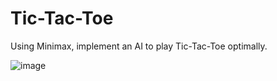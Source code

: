 # Tic-Tac-Toe

Using Minimax, implement an AI to play Tic-Tac-Toe optimally.

![image](https://user-images.githubusercontent.com/81190490/116731299-24926900-aa07-11eb-9409-fa93acf774c5.png)

